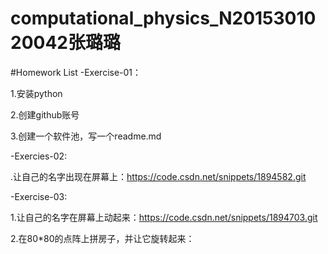 # computational_physics_N2015301020042张璐璐

#Homework List
-Exercise-01：

1.安装python

2.创建github账号

3.创建一个软件池，写一个readme.md

-Exercies-02:

.让自己的名字出现在屏幕上：https://code.csdn.net/snippets/1894582.git

-Exercise-03:

1.让自己的名字在屏幕上动起来：https://code.csdn.net/snippets/1894703.git

2.在80*80的点阵上拼房子，并让它旋转起来：
